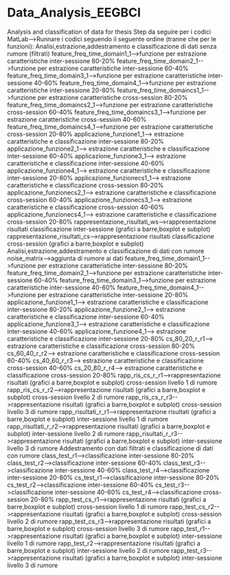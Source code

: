 # Data_Analysis_EEGBCI
Analysis and classification of data for thesis
Step da seguire per i codici MatLab-->Runnare i codici seguendo il seguente ordine (tranne che per le funzioni):
Analisi,estrazione,addestramento e classificazione di dati senza rumore (filtrati)
feature_freq_time_domain1_1-->funzione per estrazione caratteristiche inter-sessione 80-20%
feature_freq_time_domain2_1-->funzione per estrazione caratteristiche inter-sessione 60-40%
feature_freq_time_domain3_1-->funzione per estrazione caratteristiche inter-sessione 40-60%
feature_freq_time_domain4_1-->funzione per estrazione caratteristiche inter-sessione 20-80%
feature_freq_time_domaincs1_1-->funzione per estrazione caratteristiche cross-session 80-20%
feature_freq_time_domaincs2_1-->funzione per estrazione caratteristiche cross-session 60-40%
feature_freq_time_domaincs3_1-->funzione per estrazione caratteristiche cross-session 40-60%
feature_freq_time_domaincs4_1-->funzione per estrazione caratteristiche cross-session 20-80%
applicazione_funzione1_1--> estrazione caratteristiche e classificazione inter-sessione 80-20%
applicazione_funzione2_1--> estrazione caratteristiche e classificazione inter-sessione 60-40%
applicazione_funzione3_1--> estrazione caratteristiche e classificazione inter-sessione 40-60%
applicazione_funzione4_1--> estrazione caratteristiche e classificazione inter-sessione 20-80%
applicazione_funzionecs1_1--> estrazione caratteristiche e classificazione cross-session 80-20%
applicazione_funzionecs2_1--> estrazione caratteristiche e classificazione cross-session 60-40%
applicazione_funzionecs3_1--> estrazione caratteristiche e classificazione cross-session 40-60%
applicazione_funzionecs4_1--> estrazione caratteristiche e classificazione cross-session 20-80%
rappresentazione_risultati_ws-->rappresentazione risultati classificazione inter-sessione (grafici a barre,boxplot e subplot)
rappresentazione_risultati_cs-->rappresentazione risultati classificazione cross-session (grafici a barre,boxplot e subplot)
Analisi,estrazione,addestramento e classificazione di dati con rumore
noise_matrix-->aggiunta di rumore ai dati
feature_freq_time_domain1_1-->funzione per estrazione caratteristiche inter-sessione 80-20%
feature_freq_time_domain2_1-->funzione per estrazione caratteristiche inter-sessione 60-40%
feature_freq_time_domain3_1-->funzione per estrazione caratteristiche inter-sessione 40-60%
feature_freq_time_domain4_1-->funzione per estrazione caratteristiche inter-sessione 20-80%
applicazione_funzione1_1--> estrazione caratteristiche e classificazione inter-sessione 80-20%
applicazione_funzione2_1--> estrazione caratteristiche e classificazione inter-sessione 60-40%
applicazione_funzione3_1--> estrazione caratteristiche e classificazione inter-sessione 40-60%
applicazione_funzione4_1--> estrazione caratteristiche e classificazione inter-sessione 20-80%
cs_80_20_r_r1--> estrazione caratteristiche e classificazione cross-session 80-20%
cs_60_40_r_r2--> estrazione caratteristiche e classificazione cross-session 60-40%
cs_40_60_r_r3--> estrazione caratteristiche e classificazione cross-session 40-60%
cs_20_80_r_r4--> estrazione caratteristiche e classificazione cross-session 20-80%
rapp_ris_cs_r_r1-->rappresentazione risultati (grafici a barre,boxplot e subplot) cross-session livello 1 di rumore
rapp_ris_cs_r_r2-->rappresentazione risultati (grafici a barre,boxplot e subplot) cross-session livello 2 di rumore
rapp_ris_cs_r_r3-->rappresentazione risultati (grafici a barre,boxplot e subplot) cross-session livello 3 di rumore
rapp_risultati_r_r1-->rappresentazione risultati (grafici a barre,boxplot e subplot) inter-sessione livello 1 di rumore
rapp_risultati_r_r2-->rappresentazione risultati (grafici a barre,boxplot e subplot) inter-sessione livello 2 di rumore
rapp_risultati_r_r3-->rappresentazione risultati (grafici a barre,boxplot e subplot) inter-sessione livello 3 di rumore
Addestramento con dati filtrati e classificazione di dati con rumore
class_test_r1-->classificazione inter-sessione 80-20%
class_test_r2-->classificazione inter-sessione 60-40%
class_test_r3-->classificazione inter-sessione 40-60%
class_test_r4-->classificazione inter-sessione 20-80%
cs_test_r1-->classificazione inter-sessione 80-20%
cs_test_r2-->classificazione inter-sessione 60-40%
cs_test_r3-->classificazione inter-sessione 40-60%
cs_test_r4-->classificazione cross-session 20-80%
rapp_test_cs_r1-->rappresentazione risultati (grafici a barre,boxplot e subplot) cross-session livello 1 di rumore
rapp_test_cs_r2-->rappresentazione risultati (grafici a barre,boxplot e subplot) cross-session livello 2 di rumore
rapp_test_cs_r3-->rappresentazione risultati (grafici a barre,boxplot e subplot) cross-session livello 3 di rumore
rapp_test_r1-->rappresentazione risultati (grafici a barre,boxplot e subplot) inter-sessione livello 1 di rumore
rapp_test_r2-->rappresentazione risultati (grafici a barre,boxplot e subplot) inter-sessione livello 2 di rumore
rapp_test_r3-->rappresentazione risultati (grafici a barre,boxplot e subplot) inter-sessione livello 3 di rumore


